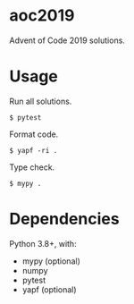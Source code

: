 # aoc2019
Advent of Code 2019 solutions.

# Usage
Run all solutions.
```
$ pytest
```

Format code.
```
$ yapf -ri .
```

Type check.
```
$ mypy .
```

# Dependencies
Python 3.8+, with:
- mypy (optional)
- numpy
- pytest
- yapf (optional)
